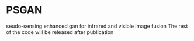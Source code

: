 # PSGAN
seudo-sensing enhanced gan for infrared and visible image fusion
The rest of the code will be released after publication
